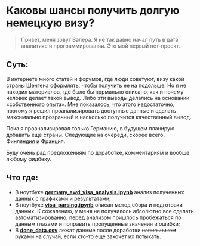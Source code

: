 #  Каковы шансы получить долгую немецкую визу?
> Привет, меня зовут Валера. Я не так давно начал путь в дата аналитике и программировании.
> Это мой первый пет-проект.

## Суть:
В интернете много статей и форумов, где люди советуют, визу какой страны Шенгена оформлять, чтобы получить ее на подольше. Но я не находил материалов, где было бы нормально описано, как и почему человек делает такой вывод. Либо эти выводы делались на основании «собственного опыта». Мне показалось, что этого недостаточно, поэтому я решил проанализировать доступные данные и сделать максимально прозрачный и насколько получится качественный вывод.

Пока я проанализировал только Германию, в будущем планирую добавить еще страны. Следующие на очереди, скорее всего, Финляндия и Франция.

Буду очень рад предложениям по доработке, комментариям и вообще любому фидбеку.

## Что где:
- В ноутбуке __[germany_awd_visa_analysis.ipynb](https://github.com/MustDie-green/AWD-forum-visa-parsing/blob/main/germany_awd_visa_analysis.ipynb)__ анализ полученных данных с графиками и результатами;
- В ноутбуке __[visa_parsing.ipynb](https://github.com/MustDie-green/AWD-forum-visa-parsing/blob/main/visa_parsing.ipynb)__ описан метод сбора и подготовки данных. К сожалению, у меня не получилось абсолютно все сделать автоматизированно, перед анализом пришлось пробежаться по данным глазами и поправить пропущенные значения и ошибки;
- В __[done_data.csv](https://github.com/MustDie-green/AWD-forum-visa-parsing/blob/main/done_data.csv)__ лежат данные после доработки ~~напильником~~ руками на случай, если кто-то еще захочет их потыкать.




